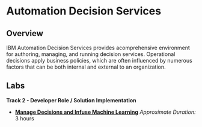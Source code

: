 # Automation Decision Services

## Overview

IBM Automation Decision Services provides acomprehensive environment for authoring, managing, and running decision services. Operational decisions apply business  policies, which are often influenced by numerous factors that can be both internal and external to an organization. 

## Labs

**Track 2 - Developer Role / Solution Implementation**

- **[Manage Decisions and Infuse Machine Learning](Lab%20Guide%20-%20Automation%20Decision%20Services.pdf)**    *Approximate Duration:* 3 hours
